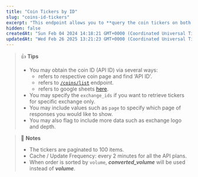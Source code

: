 ```yaml
---
title: "Coin Tickers by ID"
slug: "coins-id-tickers"
excerpt: "This endpoint allows you to **query the coin tickers on both centralized exchange (CEX) and decentralized exchange (DEX) based on a particular coin ID**"
hidden: false
createdAt: "Sun Feb 04 2024 14:18:21 GMT+0000 (Coordinated Universal Time)"
updatedAt: "Wed Feb 26 2025 13:21:23 GMT+0000 (Coordinated Universal Time)"
---
```

> 👍 **Tips**
> 
> - You may obtain the coin ID (API ID) via several ways:
>   - refers to respective coin page and find ‘API ID’.
>   - refers to [`/coins/list`](/reference/coins-list) endpoint.
>   - refers to google sheets [here](https://docs.google.com/spreadsheets/d/1wTTuxXt8n9q7C4NDXqQpI3wpKu1_5bGVmP9Xz0XGSyU/edit?usp=sharing).
> - You may specify the `exchange_ids` if you want to retrieve tickers for specific exchange only.
> - You may include values such as  `page` to specify which page of responses you would like to show.
> - You may also flag to include more data such as exchange logo and depth.

> 📘 **Notes**
> 
> - The tickers are paginated to 100 items.
> - Cache / Update Frequency: every 2 minutes for all the API plans.
> - When order is sorted by `volume`, **_converted_volume_** will be used instead of _**volume**_.
